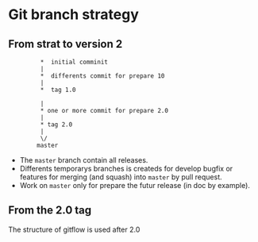 # Git branch strategy

## From strat to version 2

```
         *  initial comminit
         |
         *  differents commit for prepare 10
         |
         *  tag 1.0

         |         
         * one or more commit for prepare 2.0
         |
         * tag 2.0
         |          
         \/
        master
```

* The `master` branch contain all releases.  
* Differents temporarys branches is createds for develop bugfix or features for merging (and squash) into `master` by pull request.  
* Work on `master` only for prepare the futur release (in doc by example).

## From the 2.0 tag

The structure of gitflow is used after 2.0